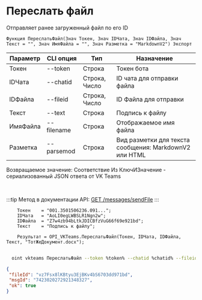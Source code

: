 ﻿---
sidebar_position: 6
---

# Переслать файл
 Отправляет ранее загруженный файл по его ID



`Функция ПереслатьФайл(Знач Токен, Знач IDЧата, Знач IDФайла, Знач Текст = "", Знач ИмяФайла = "", Знач Разметка = "MarkdownV2") Экспорт`

  | Параметр | CLI опция | Тип | Назначение |
  |-|-|-|-|
  | Токен | --token | Строка | Токен бота |
  | IDЧата | --chatid | Строка, Число | ID чата для отправки файла |
  | IDФайла | --fileid | Строка, Число | ID Файла для отправки |
  | Текст | --text | Строка | Подпись к файлу |
  | ИмяФайла | --filename | Строка | Отображаемое имя файла |
  | Разметка | --parsemod | Строка | Вид разметки для текста сообщения: MarkdownV2 или HTML |

  
  Возвращаемое значение:   Соответствие Из КлючИЗначение - сериализованный JSON ответа от VK Teams

<br/>

:::tip
Метод в документации API: [GET /messages/sendFile](https://teams.vk.com/botapi/#/messages/get_messages_sendFile)
:::
<br/>


```bsl title="Пример кода"
    Токен    = "001.3501506236.091...";
    IDЧата   = "AoLI0egLWBSLR1Ngn2w";
    IDФайла  = "Z7w4zb94bLtkJDICBfzVuG66f69e921bd";
    Текст    = "Подпись к файлу";

    Результат = OPI_VKTeams.ПереслатьФайл(Токен, IDЧата, IDФайла, Текст, "ТотЖеДокумент.docx");
```



```sh title="Пример команды CLI"
    
  oint vkteams ПереслатьФайл --token %token% --chatid %chatid% --fileid %fileid% --text %text% --filename %filename% --parsemod %parsemod%

```

```json title="Результат"
{
 "fileId": "vz7Fsx8lKBtyu3EjBKv4bS6703dd971bd",
 "msgId": "7423020272921348327",
 "ok": true
}
```

